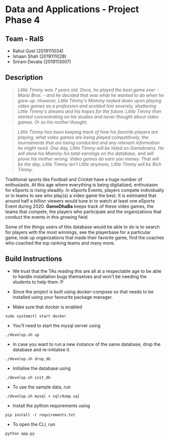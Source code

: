 # Data and Applications - Project Phase 4

## Team - RaIS

- Rahul Goel (2019111034)
- Ishaan Shah (2019111028)
- Sriram Devata (2019113007)

## Description

> *Little Timmy was 7 years old. Once, he played the best game ever - Mario Bros. - and he decided that was what he wanted to do when he grew up. However, Little Timmy's Mommy looked down upon playing video games as a profession and scolded him severely, shattering Little Timmy's dreams and his hopes for the future. Little Timmy then started concentrating on his studies and never thought about video games. Or so his mother thought.*

> *Little Timmy has been keeping track of how his favorite players are playing, what video games are being played competitively, the tournaments that are being conducted and any relevant information he might need. One day, Little Timmy will be listed on Gamebrainz. He will show his Mommy his total earnings on the database, and will prove his mother wrong. Video games do earn you money. That will be the day, Little Timmy isn't Little anymore, Little Timmy will be Rich Timmy.*

Traditional sports like Football and Cricket have a huge number of enthusiasts. At this age where everything is being digitalized, enthusiasm for eSports is rising steadily.
In eSports Events, players compete individually or in teams to see who play(s) a video game the best. It is estimated that around half a billion viewers would tune in to watch at least one
eSports Event during 2020. **GameDhaBa** keeps track of these video games, the teams that compete, the players who participate and the organizations that conduct the events in this growing field.

Some of the things users of this database would be able to do is to search for players with the most winnings, see the playerbase for a particular game,
look up organizations that made their favorite game, find the coaches who coached the top ranking teams and many more.

## Build Instructions

- We trust that the TAs reading this are all at a respectable age to be able to handle installation bugs themselves and won't be needing the students to help them :P

- Since the project is built using docker-compose so that needs to be installed using your favourite package manager.

- Make sure that docker is enabled
```
sudo systemctl start docker
```

- You'll need to start the mysql server using
```
./develop.sh up

```
- In case you want to run a new instance of the same database, drop the database and re-initialise it.
```
./develop.sh drop_db
```

- Initialise the database using
```
./develop.sh init_db
```

- To use the sample data, run
```
./develop.sh mysql < sql/dump.sql
```

- Install the python requirements using
```
pip install -r requirements.txt
```

- To open the CLI, run
```
python app.py
```
